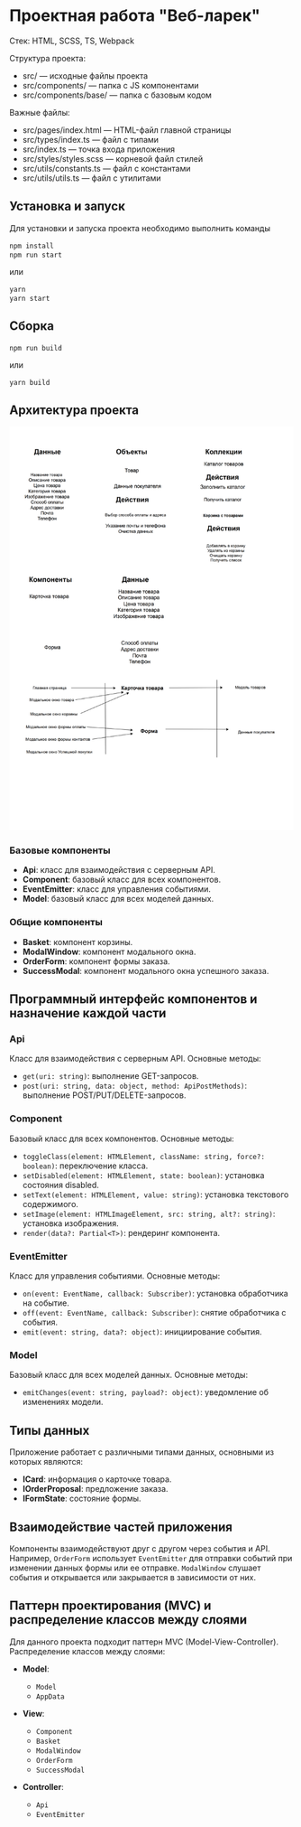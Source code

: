 # Проектная работа "Веб-ларек"

Стек: HTML, SCSS, TS, Webpack

Структура проекта:
- src/ — исходные файлы проекта
- src/components/ — папка с JS компонентами
- src/components/base/ — папка с базовым кодом

Важные файлы:
- src/pages/index.html — HTML-файл главной страницы
- src/types/index.ts — файл с типами
- src/index.ts — точка входа приложения
- src/styles/styles.scss — корневой файл стилей
- src/utils/constants.ts — файл с константами
- src/utils/utils.ts — файл с утилитами

## Установка и запуск
Для установки и запуска проекта необходимо выполнить команды

```
npm install
npm run start
```

или

```
yarn
yarn start
```
## Сборка

```
npm run build
```

или

```
yarn build
```
## Архитектура проекта
![alt text](image.png)


### Базовые компоненты

- **Api**: класс для взаимодействия с серверным API.
- **Component**: базовый класс для всех компонентов.
- **EventEmitter**: класс для управления событиями.
- **Model**: базовый класс для всех моделей данных.

### Общие компоненты

- **Basket**: компонент корзины.
- **ModalWindow**: компонент модального окна.
- **OrderForm**: компонент формы заказа.
- **SuccessModal**: компонент модального окна успешного заказа.

## Программный интерфейс компонентов и назначение каждой части

### Api

Класс для взаимодействия с серверным API. Основные методы:
- `get(uri: string)`: выполнение GET-запросов.
- `post(uri: string, data: object, method: ApiPostMethods)`: выполнение POST/PUT/DELETE-запросов.

### Component

Базовый класс для всех компонентов. Основные методы:
- `toggleClass(element: HTMLElement, className: string, force?: boolean)`: переключение класса.
- `setDisabled(element: HTMLElement, state: boolean)`: установка состояния disabled.
- `setText(element: HTMLElement, value: string)`: установка текстового содержимого.
- `setImage(element: HTMLImageElement, src: string, alt?: string)`: установка изображения.
- `render(data?: Partial<T>)`: рендеринг компонента.

### EventEmitter

Класс для управления событиями. Основные методы:
- `on(event: EventName, callback: Subscriber)`: установка обработчика на событие.
- `off(event: EventName, callback: Subscriber)`: снятие обработчика с события.
- `emit(event: string, data?: object)`: инициирование события.

### Model

Базовый класс для всех моделей данных. Основные методы:
- `emitChanges(event: string, payload?: object)`: уведомление об изменениях модели.

## Типы данных

Приложение работает с различными типами данных, основными из которых являются:
- **ICard**: информация о карточке товара.
- **IOrderProposal**: предложение заказа.
- **IFormState**: состояние формы.

## Взаимодействие частей приложения

Компоненты взаимодействуют друг с другом через события и API. Например, `OrderForm` использует `EventEmitter` для отправки событий при изменении данных формы или ее отправке. `ModalWindow` слушает события и открывается или закрывается в зависимости от них.

## Паттерн проектирования (MVC) и распределение классов между слоями

Для данного проекта подходит паттерн MVC (Model-View-Controller). Распределение классов между слоями:

- **Model**:
  - `Model`
  - `AppData`

- **View**:
  - `Component`
  - `Basket`
  - `ModalWindow`
  - `OrderForm`
  - `SuccessModal`

- **Controller**:
  - `Api`
  - `EventEmitter`